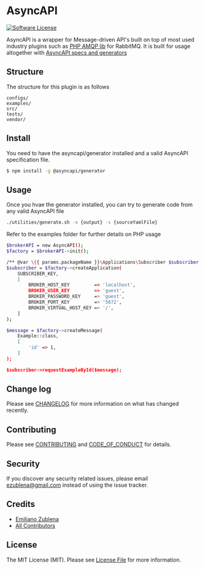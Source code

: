 # AsyncAPI

[//]: # "[![Latest Version on Packagist][ico-version]][link-packagist]"

[![Software License][ico-license]](../LICENSE.md)

[//]: # "[![Build Status][ico-travis]][link-travis]"

[//]: # "[![Coverage Status][ico-scrutinizer]][link-scrutinizer]"

[//]: # "[![Quality Score][ico-code-quality]][link-code-quality]"

[//]: # "[![Total Downloads][ico-downloads]][link-downloads]"


AsyncAPI is a wrapper for Message-driven API's built on top of most used industry plugins such as [PHP AMQP lib](https://packagist.org/packages/php-amqplib/php-amqplib) for RabbitMQ.
It is built for usage altogether with [AsyncAPI specs and generators](https://github.com/asyncapi/generator)

## Structure

The structure for this plugin is as follows

```
configs/
examples/
src/
tests/
vendor/
```


## Install

You need to have the asyncapi/generator installed and a valid AsyncAPI specification file.

``` bash
$ npm install -g @asyncapi/generator
```

## Usage
Once you hvae the generator installed, you can try to generate code from any valid AsyncAPI file

``` bash
./utilities/generate.sh -o {output} -s {sourceYamlFile}
```

Refer to the examples folder for further details on PHP usage
``` bash
$brokerAPI = new AsyncAPI();
$factory = $brokerAPI->init();

/** @var \{{ params.packageName }}\Applications\Subscriber $subscriber */
$subscriber = $factory->createApplication(
    SUBSCRIBER_KEY,
    [
        BROKER_HOST_KEY         => 'localhost',
        BROKER_USER_KEY         => 'guest',
        BROKER_PASSWORD_KEY     => 'guest',
        BROKER_PORT_KEY         => '5672',
        BROKER_VIRTUAL_HOST_KEY => '/',
    ]
);

$message = $factory->createMessage(
    Example::class,
    [
        'id' => 1,
    ]
);

$subscriber->requestExampleById($message);
```

## Change log

Please see [CHANGELOG](../CHANGELOG.md) for more information on what has changed recently.

## Contributing

Please see [CONTRIBUTING](../CONTRIBUTING.md) and [CODE_OF_CONDUCT](../CODE_OF_CONDUCT.md) for details.

## Security

If you discover any security related issues, please email ezublena@gmail.com instead of using the issue tracker.

## Credits

- [Emiliano Zublena][link-author]
- [All Contributors][link-contributors]

## License

The MIT License (MIT). Please see [License File](../LICENSE.md) for more information.

[ico-version]: https://img.shields.io/packagist/v/GA/AsyncAPI.svg?style=flat-square
[ico-license]: https://img.shields.io/badge/license-MIT-brightgreen.svg?style=flat-square
[ico-travis]: https://img.shields.io/travis/GA/AsyncAPI/master.svg?style=flat-square
[ico-scrutinizer]: https://img.shields.io/scrutinizer/coverage/g/GA/AsyncAPI.svg?style=flat-square
[ico-code-quality]: https://img.shields.io/scrutinizer/g/GA/AsyncAPI.svg?style=flat-square
[ico-downloads]: https://img.shields.io/packagist/dt/GA/AsyncAPI.svg?style=flat-square

[link-packagist]: https://packagist.org/packages/GA/AsyncAPI
[link-travis]: https://travis-ci.org/GA/AsyncAPI
[link-scrutinizer]: https://scrutinizer-ci.com/g/GA/AsyncAPI/code-structure
[link-code-quality]: https://scrutinizer-ci.com/g/GA/AsyncAPI
[link-downloads]: https://packagist.org/packages/GA/AsyncAPI
[link-author]: https://github.com/emilianozublena
[link-contributors]: ../../contributors
